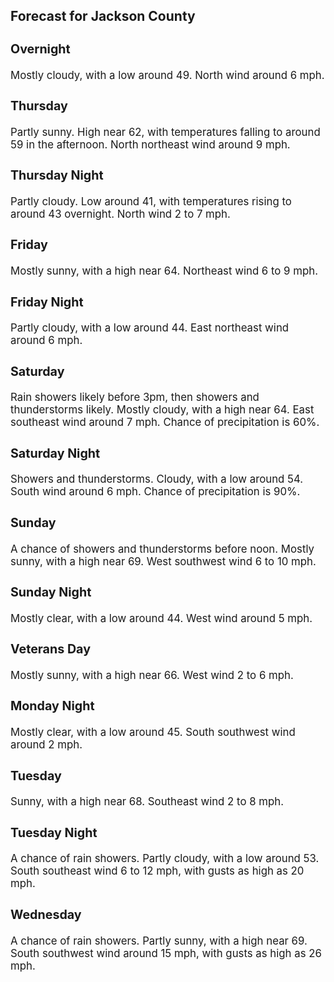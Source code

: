 <div>
   <h2>Forecast for Jackson County</h2>
   <p>
      <div style="font-size:120%">
         <h3>Overnight</h3>Mostly cloudy, with a low around 49. North wind around 6 mph.<br></div>
   </p>
   <p>
      <div style="font-size:120%">
         <h3>Thursday</h3>Partly sunny. High near 62, with temperatures falling to around 59 in the afternoon. North northeast wind around 9 mph.<br></div>
   </p>
   <p>
      <div style="font-size:120%">
         <h3>Thursday Night</h3>Partly cloudy. Low around 41, with temperatures rising to around 43 overnight. North wind 2 to 7 mph.<br></div>
   </p>
   <p>
      <div style="font-size:120%">
         <h3>Friday</h3>Mostly sunny, with a high near 64. Northeast wind 6 to 9 mph.<br></div>
   </p>
   <p>
      <div style="font-size:120%">
         <h3>Friday Night</h3>Partly cloudy, with a low around 44. East northeast wind around 6 mph.<br></div>
   </p>
   <p>
      <div style="font-size:120%">
         <h3>Saturday</h3>Rain showers likely before 3pm, then showers and thunderstorms likely. Mostly cloudy, with a high near 64. East southeast
         wind around 7 mph. Chance of precipitation is 60%.<br></div>
   </p>
   <p>
      <div style="font-size:120%">
         <h3>Saturday Night</h3>Showers and thunderstorms. Cloudy, with a low around 54. South wind around 6 mph. Chance of precipitation is 90%.<br></div>
   </p>
   <p>
      <div style="font-size:120%">
         <h3>Sunday</h3>A chance of showers and thunderstorms before noon. Mostly sunny, with a high near 69. West southwest wind 6 to 10 mph.<br></div>
   </p>
   <p>
      <div style="font-size:120%">
         <h3>Sunday Night</h3>Mostly clear, with a low around 44. West wind around 5 mph.<br></div>
   </p>
   <p>
      <div style="font-size:120%">
         <h3>Veterans Day</h3>Mostly sunny, with a high near 66. West wind 2 to 6 mph.<br></div>
   </p>
   <p>
      <div style="font-size:120%">
         <h3>Monday Night</h3>Mostly clear, with a low around 45. South southwest wind around 2 mph.<br></div>
   </p>
   <p>
      <div style="font-size:120%">
         <h3>Tuesday</h3>Sunny, with a high near 68. Southeast wind 2 to 8 mph.<br></div>
   </p>
   <p>
      <div style="font-size:120%">
         <h3>Tuesday Night</h3>A chance of rain showers. Partly cloudy, with a low around 53. South southeast wind 6 to 12 mph, with gusts as high as 20
         mph.<br></div>
   </p>
   <p>
      <div style="font-size:120%">
         <h3>Wednesday</h3>A chance of rain showers. Partly sunny, with a high near 69. South southwest wind around 15 mph, with gusts as high as 26
         mph.<br></div>
   </p>
</div>